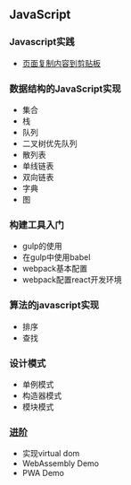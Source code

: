 ## JavaScript

### Javascript实践
* [页面复制内容到剪贴板](./practice/copy-to-clipboard)

### 数据结构的JavaScript实现 
* 集合
* 栈
* 队列
* 二叉树优先队列
* 散列表
* 单线链表
* 双向链表
* 字典
* 图

### 构建工具入门  
* gulp的使用
* 在gulp中使用babel
* webpack基本配置
* webpack配置react开发环境

### 算法的javascript实现  
* 排序
* 查找

### 设计模式  
* 单例模式
* 构造器模式
* 模块模式

### [进阶](./advance)
* 实现virtual dom
* WebAssembly Demo
* PWA Demo